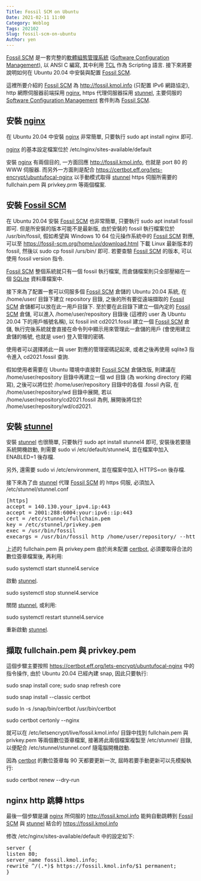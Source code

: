```yaml
---
Title: Fossil SCM on Ubuntu
Date: 2021-02-11 11:00
Category: Weblog
Tags: 202102
Slug: fossil-scm-on-ubuntu
Author: yen
---
```


[Fossil SCM] 是一套完整的[軟體組態管理系統] ([Software Configuration Management]), 以 ANSI C 編寫, 其中利用 [TCL] 作為 Scripting 語言. 接下來將要說明如何在 Ubuntu 20.04 中安裝與配置 [Fossil SCM].

[Fossil SCM]: https://www.fossil-scm.org
[TCL]: https://en.wikipedia.org/wiki/Tcl
[軟體組態管理系統]: https://zh.wikipedia.org/wiki/%E8%BD%AF%E4%BB%B6%E9%85%8D%E7%BD%AE%E7%AE%A1%E7%90%86
[Software Configuration Management]: https://en.wikipedia.org/wiki/Software_configuration_management

<!-- PELICAN_END_SUMMARY -->

這裡所要介紹的 [Fossil SCM] 為 <http://fossil.kmol.info> (只配置 IPv6 網路協定), http 網際伺服器前端採用 [nginx], https 代理伺服器採用 [stunnel], 主要伺服的 [Software Configuration Management] 套件則為 [Fossil SCM].

安裝 [nginx]
----

在 Ubuntu 20.04 中安裝 [nginx] 非常簡單, 只要執行 sudo apt install nginx 即可.

[nginx] 的基本設定檔案位於 /etc/nginx/sites-available/default

安裝 [nginx] 有兩個目的, 一方面回應 <http://fossil.kmol.info>, 也就是 port 80 的 WWW 伺服器. 而另外一方面則是配合 <https://certbot.eff.org/lets-encrypt/ubuntufocal-nginx> 以手動模式取得 [stunnel] https 伺服所需要的 fullchain.pem 與 privkey.prm 等兩個檔案.

安裝 [Fossil SCM]
----

在 Ubuntu 20.04 安裝 [Fossil SCM] 也非常簡單, 只要執行 sudo apt install fossil 即可. 但是所安裝的版本可能不是最新版, 由於安裝的 fossil 執行檔案位於 /usr/bin/fossil, 假如希望與 Windows 10 64 位元操作系統中的 [Fossil SCM] 對應, 可以至 <https://fossil-scm.org/home/uv/download.html> 下載 Linux 最新版本的 fossil, 然後以 sudo cp fossil /urs/bin/ 即可. 若要查驗 [Fossil SCM] 的版本, 可以使用 fossil version 指令.

[Fossil SCM] 整個系統就只有一個 fossil 執行檔案, 而倉儲檔案則只全部壓縮在一個 [SQLite] 資料庫檔案中.

接下來為了配置一套可以伺服多個 [Fossil SCM] 倉儲的 Ubuntu 20.04 系統, 在 /home/user/ 目錄下建立 repository 目錄, 之後的所有要從遠端擷取的 [Fossil SCM] 倉儲都可以放在此一用戶目錄下. 至於要在此目錄下建立一個內定的 [Fossil SCM] 倉儲, 可以進入 /home/user/repository 目錄後 (這裡的 user 為 Ubuntu 20.04 下的用戶帳號名稱), 以 fossil init cd2021.fossil 建立一個 [Fossil SCM] 倉儲, 執行完後系統就會直接在命令列中顯示用來管理此一倉儲的用戶 (會使用建立倉儲的帳號, 也就是 user) 登入管理的密碼.

使用者可以選擇將此一與 user 對應的管理密碼記起來, 或者之後再使用 sqlite3 指令進入 cd2021.fossil 查詢.

假如使用者需要在 Ubuntu 環境中直接對 [Fossil SCM] 倉儲改版, 則建議在 /home/user/repository 目錄中再建立一個 wd 目錄 (為 working directory 的縮寫), 之後可以將位於 /home/user/repository 目錄中的各個 .fossil 內容, 在 /home/user/repository/wd 目錄中展開, 若以 /home/user/repository/cd2021.fossil 為例, 展開後將位於 /home/user/repository/wd/cd2021.

安裝 [stunnel]
----

安裝 [stunnel] 也很簡單, 只要執行 sudo apt install stunnel4 即可, 安裝後若要隨系統開機啟動, 則需要 sudo vi /etc/default/stunnel4, 並在檔案中加入 ENABLED=1 後存檔.

另外, 還需要 sudo vi /etc/environment, 並在檔案中加入 HTTPS=on 後存檔.

接下來為了由 [stunnel] 代理 [Fossil SCM] 的 https 伺服, 必須加入 /etc/stunnel/stunnel.conf

<pre class="brush: jscript">
[https]
accept = 140.130.your_ipv4.ip:443
accept = 2001:288:6004:your:ipv6::ip:443
cert = /etc/stunnel/fullchain.pem
key = /etc/stunnel/privkey.pem
exec = /usr/bin/fossil
execargs = /usr/bin/fossil http /home/user/repository/ --https --nojail --notfound cd2021
</pre>

上述的 fullchain.pem 與 privkey.pem 由於尚未配置 [certbot], 必須要取得合法的數位簽章檔案後, 再利用:

sudo systemctl start stunnel4.service 

啟動 [stunnel].

sudo systemctl stop stunnel4.service

關閉 [stunnel], 或利用:

sudo systemctl restart stunnel4.service

重新啟動 [stunnel].

擷取 fullchain.pem 與 privkey.pem
----

這個步驟主要按照 <https://certbot.eff.org/lets-encrypt/ubuntufocal-nginx> 中的指令操作, 由於 Ubuntu 20.04 已經內建 snap, 因此只要執行:

sudo snap install core; sudo snap refresh core

sudo snap install --classic certbot

sudo ln -s /snap/bin/certbot /usr/bin/certbot

sudo certbot certonly --nginx

就可以在 /etc/letsencrypt/live/fossil.kmol.info/ 目錄中找到 fullchain.pem 與 privkey.pem 等兩個數位簽章檔案, 接著將此兩個檔案複製至 /etc/stunnel/ 目錄, 以便配合 /etc/stunnel/stunnel.conf 隨電腦開機啟動.

因為 [certbot] 的數位簽章每 90 天都要更新一次, 屆時若要手動更新可以先模擬執行:

sudo certbot renew --dry-run

nginx http 跳轉 https
----

最後一個步驟是讓 [nginx] 所伺服的 <http://fossil.kmol.info> 能夠自動跳轉到 [Fossil SCM] 與 [stunnel] 結合的 <https://fossil.kmol.info>

修改 /etc/nginx/sites-available/default 中的設定如下:

<pre class="brush: jscript">
server {
listen 80;
server_name fossil.kmol.info;
rewrite ^/(.*)$ https://fossil.kmol.info/$1 permanent;
}
</pre>


[nginx]: https://nginx.org/
[stunnel]: https://www.stunnel.org/
[SQLite]: https://www.sqlite.org
[certbot]: https://certbot.eff.org/
